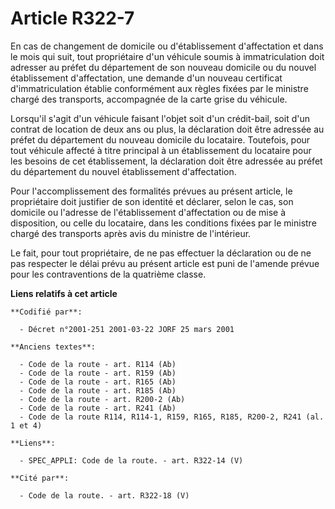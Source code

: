 # Article R322-7

En cas de changement de domicile ou d'établissement d'affectation et dans le mois qui suit, tout propriétaire d'un véhicule
soumis à immatriculation doit adresser au préfet du département de son nouveau domicile ou du nouvel établissement
d'affectation, une demande d'un nouveau certificat d'immatriculation établie conformément aux règles fixées par le ministre
chargé des transports, accompagnée de la carte grise du véhicule.

Lorsqu'il s'agit d'un véhicule faisant l'objet soit d'un crédit-bail, soit d'un contrat de location de deux ans ou plus, la
déclaration doit être adressée au préfet du département du nouveau domicile du locataire. Toutefois, pour tout véhicule
affecté à titre principal à un établissement du locataire pour les besoins de cet établissement, la déclaration doit être
adressée au préfet du département du nouvel établissement d'affectation.

Pour l'accomplissement des formalités prévues au présent article, le propriétaire doit justifier de son identité et déclarer,
selon le cas, son domicile ou l'adresse de l'établissement d'affectation ou de mise à disposition, ou celle du locataire,
dans les conditions fixées par le ministre chargé des transports après avis du ministre de l'intérieur.

Le fait, pour tout propriétaire, de ne pas effectuer la déclaration ou de ne pas respecter le délai prévu au présent article
est puni de l'amende prévue pour les contraventions de la quatrième classe.

**Liens relatifs à cet article**

	**Codifié par**:

	  - Décret n°2001-251 2001-03-22 JORF 25 mars 2001

	**Anciens textes**:

	  - Code de la route - art. R114 (Ab)
	  - Code de la route - art. R159 (Ab)
	  - Code de la route - art. R165 (Ab)
	  - Code de la route - art. R185 (Ab)
	  - Code de la route - art. R200-2 (Ab)
	  - Code de la route - art. R241 (Ab)
	  - Code de la route R114, R114-1, R159, R165, R185, R200-2, R241 (al. 1 et 4)

	**Liens**:

	  - SPEC_APPLI: Code de la route. - art. R322-14 (V)

	**Cité par**:

	  - Code de la route. - art. R322-18 (V)
